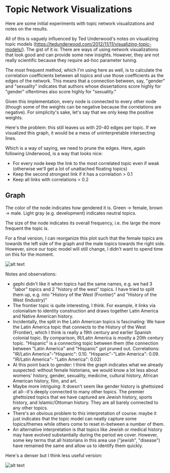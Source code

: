 # Topic Network Visualizations
Here are some initial experiments with topic network visualizations and notes
on the results. 

All of this is vaguely influenced by Ted Underwood's notes on visualizing
topic models (https://tedunderwood.com/2012/11/11/visualizing-topic-models/).
The gist of it is: There are ways of using network visualizations that look good
and can provide some new insights. However, they are not really scientific
because they require ad-hoc parameter tuning.

The most frequent method, which I'm using here as well, is to calculate the
correlation coefficients between all topics and use those coefficients
as the edges of the network. This means that a connection between, say, "gender" and
 "sexuality" indicates that authors whose dissertations score highly for "gender"
 oftentimes also score highly for "sexuality."

Given this implementation, every node is connected to every other node (though
some of the weights can be negative because the correlations are negative). For simplicity's
sake, let's say that we only keep the positive weights.

Here's the problem: this still leaves us with 20-40 edges per topic. If we visualized
this graph, it would be a mess of uninterpretable intersecting lines.

Which is a way of saying, we need to prune the edges. Here, again following Underwood, 
is a way that looks nice: 
- For every node keep the link to the most correlated topic even if weak (otherwise 
we'll get a lot of unattached floating topics)
- Keep the second strongest link if it has a correlation > 0.1
- Keep all links with correlations > 0.2

## Graph
The color of the node indicates how gendered it is. Green -> female, brown -> male. Light gray (e.g. 
development) indicates neutral topics.

The size of the node indicates its overall frequency, i.e. the large the more frequent the topic is.

For a final version, I can reorganize this plot such that the female topics are towards the left side
of the graph and the male topics towards the right side. However, since our topic model will still change,
I didn't want to spend time on this for the moment.

![alt text](https://github.com/srisi/gender_history/raw/master/data/networks/gephi_thin.png)

Notes and observations:
- gephi didn't like it when topics had the same names, e.g. we had 3 "labor" topics and 2 "history of 
the west" topics. I have tried to split them up, e.g. into "History of the West (Frontier)" and 
"History of the West (Industry)"
- The frontier topic is quite interesting, I think. For example, it links via colonialism to identity
construction and draws together Latin America and Native American history.
- Incidentally, the split in the Latin American topics is fascinating: We have the Latin America topic
that connects to the History of the West (Frontier), which I think is really a 19th century and earlier
Spanish colonial topic. By comparison, IR/Latin America is mostly a 20th century topic. "Hispanic" is a
connecting topic between them (the connection between "Latin America" and "Hispanic" got pruned out. 
Correlations: "IR/Latin America"-"Hispanic": 0.10. "Hispanic"-"Latin America": 0.09. "IR/Latin America"-
"Latin America": 0.02)
- At this point back to gender: I think the graph indicates what we already suspected: without female 
historians, we would know a lot less about womens' history, gender, sexuality, medicine, cultural history, 
African American history, film, and art. 
- Maybe more intriguing: It doesn't seem like gender history is ghettoized at all--it's deeply connected
to many other topics. The premier ghettoized topics that we have captured are Jewish history, sports 
history, and Islamic/Ottoman history. They are all barely connected to any other topics. 
- There's an obvious problem to this interpretation of course: maybe it just indicates that the topic model
can neatly capture some topics/themes while others come to reset in-between a number of them.
- An alternative interpretation is that topics like Jewish or medical history may have evolved substantially during the period we 
cover. However, some key terms that all historians in this area use ("jewish", "disease") have
remained the same and allow us to identify them quickly.


Here's a denser but I think less useful version:

![alt text](https://github.com/srisi/gender_history/raw/master/data/networks/gephi_dense.png)




